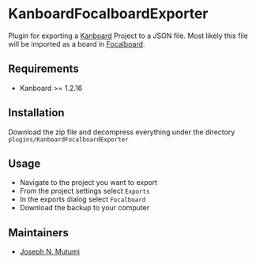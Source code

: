 # KanboardFocalboardExporter

Plugin for exporting a [Kanboard](https://github.com/kanboard/kanboard) Project to a JSON file. Most likely this file will be imported as a board in [Focalboard](https://github.com/mattermost/focalboard).

## Requirements

- Kanboard >= 1.2.16

## Installation

Download the zip file and decompress everything under the directory `plugins/KanboardFocalboardExporter`

## Usage

- Navigate to the project you want to export
- From the project settings select `Exports`
- In the exports dialog select `Focalboard`
- Download the backup to your computer

## Maintainers

- [Joseph N. Mutumi](https://github.com/jjmutumi)